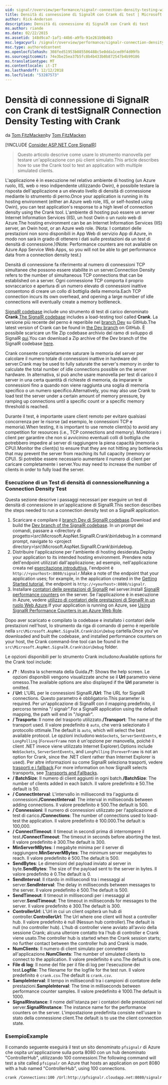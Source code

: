 ```yaml
---
uid: signalr/overview/performance/signalr-connection-density-testing-with-crank
title: Densità di connessione di SignalR con Crank di test | Microsoft Docs
author: Rick-Anderson
description: Densità di connessione di SignalR con Crank di test
ms.author: riande
ms.date: 02/22/2015
ms.assetid: 148d9ca7-1af1-44b6-a9fb-91e261b9b463
msc.legacyurl: /signalr/overview/performance/signalr-connection-density-testing-with-crank
msc.type: authoredcontent
ms.openlocfilehash: 308fed51953b085506488c5e0dda1ced9f4d09fb
ms.sourcegitcommit: 74e3be25ea37b5fc8b4b433b0b872547b4b99186
ms.translationtype: MT
ms.contentlocale: it-IT
ms.lasthandoff: 12/12/2018
ms.locfileid: "53287573"
---
```

<a name="signalr-connection-density-testing-with-crank"></a><span data-ttu-id="e7d8d-103">Densità di connessione di SignalR con Crank di test</span><span class="sxs-lookup"><span data-stu-id="e7d8d-103">SignalR Connection Density Testing with Crank</span></span>
====================
<span data-ttu-id="e7d8d-104">da [Tom FitzMacken](https://github.com/tfitzmac)</span><span class="sxs-lookup"><span data-stu-id="e7d8d-104">by [Tom FitzMacken](https://github.com/tfitzmac)</span></span>

[!INCLUDE [Consider ASP.NET Core SignalR](~/includes/signalr/signalr-version-disambiguation.md)]

> <span data-ttu-id="e7d8d-105">Questo articolo descrive come usare lo strumento manovella per testare un'applicazione con più client simulato.</span><span class="sxs-lookup"><span data-stu-id="e7d8d-105">This article describes how to use the Crank tool to test an application with multiple simulated clients.</span></span>


<span data-ttu-id="e7d8d-106">L'applicazione è in esecuzione nel relativo ambiente di hosting (un Azure ruolo, IIS, web o reso indipendente utilizzando Owin), è possibile testare la risposta dell'applicazione a un elevato livello di densità di connessione mediante lo strumento di perno.</span><span class="sxs-lookup"><span data-stu-id="e7d8d-106">Once your application is running in its hosting environment (either an Azure web role, IIS, or self-hosted using Owin), you can test application's response to a high level of connection density using the Crank tool.</span></span> <span data-ttu-id="e7d8d-107">L'ambiente di hosting può essere un server Internet Information Services (IIS), un host Owin o un ruolo web di Azure.</span><span class="sxs-lookup"><span data-stu-id="e7d8d-107">The hosting environment can be an Internet Information Services (IIS) server, an Owin host, or an Azure web role.</span></span> <span data-ttu-id="e7d8d-108">(Nota: I contatori delle prestazioni non sono disponibili in App Web di servizio App di Azure, in modo non sarà in grado di ottenere i dati sulle prestazioni da un test di densità di connessione.)</span><span class="sxs-lookup"><span data-stu-id="e7d8d-108">(Note: Performance counters are not available on Azure App Service Web Apps, so you will not be able to get performance data from a connection density test.)</span></span>

<span data-ttu-id="e7d8d-109">Densità di connessione fa riferimento al numero di connessioni TCP simultanee che possono essere stabilite in un server.</span><span class="sxs-lookup"><span data-stu-id="e7d8d-109">Connection Density refers to the number of simultaneous TCP connections that can be established on a server.</span></span> <span data-ttu-id="e7d8d-110">Ogni connessione TCP comporta il proprio sovraccarico e apertura di un numero elevato di connessioni inattive consentono di creare un collo di bottiglia della memoria.</span><span class="sxs-lookup"><span data-stu-id="e7d8d-110">Each TCP connection incurs its own overhead, and opening a large number of idle connections will eventually create a memory bottleneck.</span></span>

<span data-ttu-id="e7d8d-111">[SignalR codebase](https://github.com/signalr/signalr) include uno strumento di test di carico denominato **Crank**.</span><span class="sxs-lookup"><span data-stu-id="e7d8d-111">[The SignalR codebase](https://github.com/signalr/signalr) includes a load-testing tool called **Crank**.</span></span> <span data-ttu-id="e7d8d-112">La versione più recente del perno è reperibile nel [branch Dev](https://github.com/SignalR/signalr/tree/dev) su GitHub.</span><span class="sxs-lookup"><span data-stu-id="e7d8d-112">The latest version of Crank can be found in [the Dev branch](https://github.com/SignalR/signalr/tree/dev) on GitHub.</span></span> <span data-ttu-id="e7d8d-113">È possibile scaricare un file Zip codebase archivio del ramo di sviluppo di SignalR [qui](https://github.com/SignalR/SignalR/archive/dev.zip).</span><span class="sxs-lookup"><span data-stu-id="e7d8d-113">You can download a Zip archive of the Dev branch of the SignalR codebase [here](https://github.com/SignalR/SignalR/archive/dev.zip).</span></span>

<span data-ttu-id="e7d8d-114">Crank consente completamente saturare la memoria del server per calcolare il numero totale di connessioni inattive in hardware del server.</span><span class="sxs-lookup"><span data-stu-id="e7d8d-114">Crank may be used to fully saturate the server's memory in order to calculate the total number of idle connections possible on the server hardware.</span></span> <span data-ttu-id="e7d8d-115">In alternativa, si può anche usare manovella per test di carico il server in una certa quantità di richieste di memoria, da imparare le connessioni fino a quando non viene raggiunta una soglia di memoria specifico o un numero specifico.</span><span class="sxs-lookup"><span data-stu-id="e7d8d-115">Alternatively, you may also use Crank to load test the server under a certain amount of memory pressure, by ramping up connections until a specific count or a specific memory threshold is reached.</span></span>

<span data-ttu-id="e7d8d-116">Durante il test, è importante usare client remoto per evitare qualsiasi concorrenza per le risorse (ad esempio, le connessioni TCP e memoria).</span><span class="sxs-lookup"><span data-stu-id="e7d8d-116">When testing, it is important to use remote client(s) to avoid any competition for resources (i.e., TCP connections and memory).</span></span> <span data-ttu-id="e7d8d-117">Monitorare i client per garantire che non si avvicinino eventuali colli di bottiglia che potrebbero impedire al server di raggiungere la piena capacità (memoria o CPU).</span><span class="sxs-lookup"><span data-stu-id="e7d8d-117">Monitor the client(s) to ensure that they are not hitting any bottlenecks that may prevent the server from reaching its full capacity (memory or CPU).</span></span> <span data-ttu-id="e7d8d-118">Si potrebbe essere necessario aumentare il numero di client per caricare completamente i server.</span><span class="sxs-lookup"><span data-stu-id="e7d8d-118">You may need to increase the number of clients in order to fully load the server.</span></span>

### <a name="running-a-connection-density-test"></a><span data-ttu-id="e7d8d-119">Esecuzione di un Test di densità di connessione</span><span class="sxs-lookup"><span data-stu-id="e7d8d-119">Running a Connection Density Test</span></span>

<span data-ttu-id="e7d8d-120">Questa sezione descrive i passaggi necessari per eseguire un test di densità di connessione in un'applicazione di SignalR.</span><span class="sxs-lookup"><span data-stu-id="e7d8d-120">This section describes the steps needed to run a connection density test on a SignalR application.</span></span>

1. <span data-ttu-id="e7d8d-121">Scaricare e compilare il [branch Dev di SignalR codebase](https://github.com/SignalR/SignalR/archive/dev.zip).</span><span class="sxs-lookup"><span data-stu-id="e7d8d-121">Download and build the [Dev branch of the SignalR codebase](https://github.com/SignalR/SignalR/archive/dev.zip).</span></span> <span data-ttu-id="e7d8d-122">In un prompt dei comandi, passare a &lt;directory di progetto&gt;\src\Microsoft.AspNet.SignalR.Crank\bin\debug.</span><span class="sxs-lookup"><span data-stu-id="e7d8d-122">In a command prompt, navigate to &lt;project directory&gt;\src\Microsoft.AspNet.SignalR.Crank\bin\debug.</span></span>
2. <span data-ttu-id="e7d8d-123">Distribuire l'applicazione per l'ambiente di hosting desiderata.</span><span class="sxs-lookup"><span data-stu-id="e7d8d-123">Deploy your application to its intended hosting environment.</span></span> <span data-ttu-id="e7d8d-124">Prendere nota dell'endpoint utilizzati dall'applicazione; ad esempio, nell'applicazione creata nel [esercitazione introduttiva](../getting-started/tutorial-getting-started-with-signalr.md), l'endpoint è `http://<yourhost>:8080/signalr`.</span><span class="sxs-lookup"><span data-stu-id="e7d8d-124">Make a note of the endpoint that your application uses; for example, in the application created in the [Getting Started tutorial](../getting-started/tutorial-getting-started-with-signalr.md), the endpoint is `http://<yourhost>:8080/signalr`.</span></span>
3. <span data-ttu-id="e7d8d-125">Installare [contatori delle prestazioni di SignalR](signalr-performance.md#perfcounters) nel server.</span><span class="sxs-lookup"><span data-stu-id="e7d8d-125">Install [SignalR performance counters](signalr-performance.md#perfcounters) on the server.</span></span> <span data-ttu-id="e7d8d-126">Se l'applicazione è in esecuzione in Azure, vedere [utilizzo di contatori delle prestazioni di SignalR in un ruolo Web Azure](using-signalr-performance-counters-in-an-azure-web-role.md).</span><span class="sxs-lookup"><span data-stu-id="e7d8d-126">If your application is running on Azure, see [Using SignalR Performance Counters in an Azure Web Role](using-signalr-performance-counters-in-an-azure-web-role.md).</span></span>

<span data-ttu-id="e7d8d-127">Dopo aver scaricato e compilato la codebase e installato i contatori delle prestazioni nell'host, lo strumento da riga di comando di perno è reperibile nella `src\Microsoft.AspNet.SignalR.Crank\bin\Debug` cartella.</span><span class="sxs-lookup"><span data-stu-id="e7d8d-127">Once you've downloaded and built the codebase, and installed performance counters on your host, the Crank command-line tool can be found in the `src\Microsoft.AspNet.SignalR.Crank\bin\Debug` folder.</span></span>

<span data-ttu-id="e7d8d-128">Le opzioni disponibili per lo strumento Crank includono:</span><span class="sxs-lookup"><span data-stu-id="e7d8d-128">Available options for the Crank tool include:</span></span>

- <span data-ttu-id="e7d8d-129">**/?** : Mostra la schermata della Guida.</span><span class="sxs-lookup"><span data-stu-id="e7d8d-129">**/?**: Shows the help screen.</span></span> <span data-ttu-id="e7d8d-130">Le opzioni disponibili vengono visualizzate anche se il **Url** parametro viene omesso.</span><span class="sxs-lookup"><span data-stu-id="e7d8d-130">The available options are also displayed if the **Url** parameter is omitted.</span></span>
- <span data-ttu-id="e7d8d-131">**/ Url**: L'URL per le connessioni SignalR.</span><span class="sxs-lookup"><span data-stu-id="e7d8d-131">**/Url**: The URL for SignalR connections.</span></span> <span data-ttu-id="e7d8d-132">Questo parametro è obbligatorio.</span><span class="sxs-lookup"><span data-stu-id="e7d8d-132">This parameter is required.</span></span> <span data-ttu-id="e7d8d-133">Per un'applicazione di SignalR con il mapping predefinito, il percorso termina "/ signalr".</span><span class="sxs-lookup"><span data-stu-id="e7d8d-133">For a SignalR application using the default mapping, the path will end in "/signalr".</span></span>
- <span data-ttu-id="e7d8d-134">**/ Trasporto**: Il nome del trasporto utilizzato.</span><span class="sxs-lookup"><span data-stu-id="e7d8d-134">**/Transport**: The name of the transport used.</span></span> <span data-ttu-id="e7d8d-135">Il valore predefinito è `auto`, che verrà selezionato il protocollo ottimale.</span><span class="sxs-lookup"><span data-stu-id="e7d8d-135">The default is `auto`, which will select the best available protocol.</span></span> <span data-ttu-id="e7d8d-136">Le opzioni includono `WebSockets`, `ServerSentEvents`, e `LongPolling` (`ForeverFrame` non è un'opzione per manovella, poiché il client .NET invece viene utilizzato Internet Explorer).</span><span class="sxs-lookup"><span data-stu-id="e7d8d-136">Options include `WebSockets`, `ServerSentEvents`, and `LongPolling` (`ForeverFrame` is not an option for Crank, since the .NET client rather than Internet Explorer is used).</span></span> <span data-ttu-id="e7d8d-137">Per altre informazioni su come SignalR seleziona trasporti, vedere [trasporti e i fallback](../getting-started/introduction-to-signalr.md#transports).</span><span class="sxs-lookup"><span data-stu-id="e7d8d-137">For more information on how SignalR selects transports, see [Transports and Fallbacks](../getting-started/introduction-to-signalr.md#transports).</span></span>
- <span data-ttu-id="e7d8d-138">**/ BatchSize**: Il numero di client aggiunti in ogni batch.</span><span class="sxs-lookup"><span data-stu-id="e7d8d-138">**/BatchSize**: The number of clients added in each batch.</span></span> <span data-ttu-id="e7d8d-139">Il valore predefinito è 50.</span><span class="sxs-lookup"><span data-stu-id="e7d8d-139">The default is 50.</span></span>
- <span data-ttu-id="e7d8d-140">**/ ConnectInterval**: L'intervallo in millisecondi tra l'aggiunta di connessioni.</span><span class="sxs-lookup"><span data-stu-id="e7d8d-140">**/ConnectInterval**: The interval in milliseconds between adding connections.</span></span> <span data-ttu-id="e7d8d-141">Il valore predefinito è 500.</span><span class="sxs-lookup"><span data-stu-id="e7d8d-141">The default is 500.</span></span>
- <span data-ttu-id="e7d8d-142">**/ Connessioni**: Il numero di connessioni utilizzato per l'applicazione di test di carico.</span><span class="sxs-lookup"><span data-stu-id="e7d8d-142">**/Connections**: The number of connections used to load-test the application.</span></span> <span data-ttu-id="e7d8d-143">Il valore predefinito è 100.000.</span><span class="sxs-lookup"><span data-stu-id="e7d8d-143">The default is 100,000.</span></span>
- <span data-ttu-id="e7d8d-144">**/ ConnectTimeout**: Il timeout in secondi prima di interrompere il test.</span><span class="sxs-lookup"><span data-stu-id="e7d8d-144">**/ConnectTimeout**: The timeout in seconds before aborting the test.</span></span> <span data-ttu-id="e7d8d-145">Il valore predefinito è 300.</span><span class="sxs-lookup"><span data-stu-id="e7d8d-145">The default is 300.</span></span>
- <span data-ttu-id="e7d8d-146">**MinServerMBytes**: I megabyte minima per il server di raggiungere.</span><span class="sxs-lookup"><span data-stu-id="e7d8d-146">**MinServerMBytes**: The minimum server megabytes to reach.</span></span> <span data-ttu-id="e7d8d-147">Il valore predefinito è 500.</span><span class="sxs-lookup"><span data-stu-id="e7d8d-147">The default is 500.</span></span>
- <span data-ttu-id="e7d8d-148">**SendBytes**: Le dimensioni del payload inviato al server in byte.</span><span class="sxs-lookup"><span data-stu-id="e7d8d-148">**SendBytes**: The size of the payload sent to the server in bytes.</span></span> <span data-ttu-id="e7d8d-149">Il valore predefinito è 0.</span><span class="sxs-lookup"><span data-stu-id="e7d8d-149">The default is 0.</span></span>
- <span data-ttu-id="e7d8d-150">**SendInterval**: Il ritardo in millisecondi tra i messaggi al server.</span><span class="sxs-lookup"><span data-stu-id="e7d8d-150">**SendInterval**: The delay in milliseconds between messages to the server.</span></span> <span data-ttu-id="e7d8d-151">Il valore predefinito è 500.</span><span class="sxs-lookup"><span data-stu-id="e7d8d-151">The default is 500.</span></span>
- <span data-ttu-id="e7d8d-152">**SendTimeout**: Il timeout in millisecondi per i messaggi al server.</span><span class="sxs-lookup"><span data-stu-id="e7d8d-152">**SendTimeout**: The timeout in milliseconds for messages to the server.</span></span> <span data-ttu-id="e7d8d-153">Il valore predefinito è 300.</span><span class="sxs-lookup"><span data-stu-id="e7d8d-153">The default is 300.</span></span>
- <span data-ttu-id="e7d8d-154">**ControllerUrl**: L'Url in cui un client ospiterà un hub di controller.</span><span class="sxs-lookup"><span data-stu-id="e7d8d-154">**ControllerUrl**: The Url where one client will host a controller hub.</span></span> <span data-ttu-id="e7d8d-155">Il valore predefinito è null (Nessun hub controller).</span><span class="sxs-lookup"><span data-stu-id="e7d8d-155">The default is null (no controller hub).</span></span> <span data-ttu-id="e7d8d-156">L'hub di controller viene avviato all'avvio della sessione Crank; alcuna ulteriore contatto tra l'hub di controller e Crank viene usato.</span><span class="sxs-lookup"><span data-stu-id="e7d8d-156">The controller hub is started when the Crank session starts; no further contact between the controller hub and Crank is made.</span></span>
- <span data-ttu-id="e7d8d-157">**NumClients**: Il numero di client simulato per connettersi all'applicazione.</span><span class="sxs-lookup"><span data-stu-id="e7d8d-157">**NumClients**: The number of simulated clients to connect to the application.</span></span> <span data-ttu-id="e7d8d-158">Il valore predefinito è uno.</span><span class="sxs-lookup"><span data-stu-id="e7d8d-158">The default is one.</span></span>
- <span data-ttu-id="e7d8d-159">**File di log**: Il nome del file per il file di log per l'esecuzione dei test.</span><span class="sxs-lookup"><span data-stu-id="e7d8d-159">**Logfile**: The filename for the logfile for the test run.</span></span> <span data-ttu-id="e7d8d-160">Il valore predefinito è `crank.csv`.</span><span class="sxs-lookup"><span data-stu-id="e7d8d-160">The default is `crank.csv`.</span></span>
- <span data-ttu-id="e7d8d-161">**SampleInterval**: Il tempo in millisecondi tra i campioni di contatore delle prestazioni.</span><span class="sxs-lookup"><span data-stu-id="e7d8d-161">**SampleInterval**: The time in milliseconds between performance counter samples.</span></span> <span data-ttu-id="e7d8d-162">Il valore predefinito è 1000.</span><span class="sxs-lookup"><span data-stu-id="e7d8d-162">The default is 1000.</span></span>
- <span data-ttu-id="e7d8d-163">**SignalRInstance**: Il nome dell'istanza per i contatori delle prestazioni nel server.</span><span class="sxs-lookup"><span data-stu-id="e7d8d-163">**SignalRInstance**: The instance name for the performance counters on the server.</span></span> <span data-ttu-id="e7d8d-164">L'impostazione predefinita consiste nell'usare lo stato della connessione client.</span><span class="sxs-lookup"><span data-stu-id="e7d8d-164">The default is to use the client connection state.</span></span>

### <a name="example"></a><span data-ttu-id="e7d8d-165">Esempio</span><span class="sxs-lookup"><span data-stu-id="e7d8d-165">Example</span></span>

<span data-ttu-id="e7d8d-166">Il comando seguente eseguirà il test un sito denominato `pfsignalr` di Azure che ospita un'applicazione sulla porta 8080 con un hub denominato "ControllerHub", utilizzando 100 connessioni.</span><span class="sxs-lookup"><span data-stu-id="e7d8d-166">The following command will test a site called `pfsignalr` on Azure that hosts an application on port 8080 with a hub named "ControllerHub", using 100 connections.</span></span>

`crank /Connections:100 /Url:http://pfsignalr.cloudapp.net:8080/signalr`
